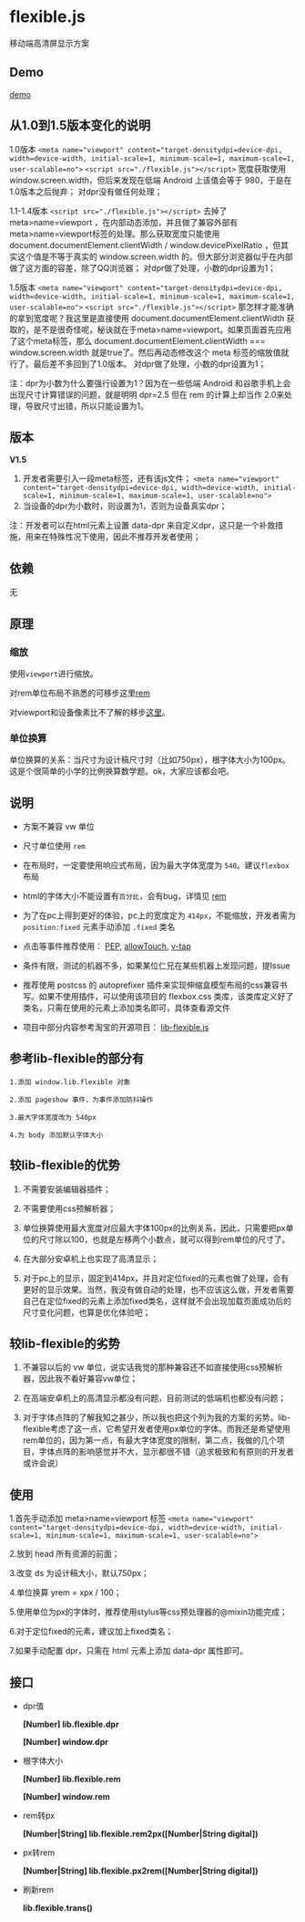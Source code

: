 # flexible.js
 移动端高清屏显示方案

## Demo

[demo](https://jiankafei.github.io/flexible/)

## 从1.0到1.5版本变化的说明

 1.0版本
 `<meta name="viewport" content="target-densitydpi=device-dpi, width=device-width, initial-scale=1, minimum-scale=1, maximum-scale=1, user-scalable=no">`
 `<script src="./flexible.js"></script>`
 宽度获取使用 window.screen.width，但后来发现在低端 Android 上该值会等于 980，于是在1.0版本之后抛弃；
 对dpr没有做任何处理；

 1.1-1.4版本
 `<script src="./flexible.js"></script>`
 去掉了 meta>name=viewport ，在内部动态添加，并且做了兼容外部有meta>name=viewport标签的处理。那么获取宽度只能使用 document.documentElement.clientWidth / window.devicePixelRatio ，但其实这个值是不等于真实的 window.screen.width 的。但大部分浏览器似乎在内部做了这方面的容差，除了QQ浏览器；
 对dpr做了处理，小数的dpr设置为1；

 1.5版本
 `<meta name="viewport" content="target-densitydpi=device-dpi, width=device-width, initial-scale=1, minimum-scale=1, maximum-scale=1, user-scalable=no">`
 `<script src="./flexible.js"></script>`
 那怎样才能准确的拿到宽度呢？我这里是直接使用 document.documentElement.clientWidth 获取的，是不是很奇怪呢，秘诀就在于meta>name=viewport。如果页面首先应用了这个meta标签，那么 document.documentElement.clientWidth === window.screen.width 就是true了。然后再动态修改这个 meta 标签的缩放值就行了。最后差不多回到了1.0版本。
 对dpr做了处理，小数的dpr设置为1；

 注：dpr为小数为什么要强行设置为1？因为在一些低端 Android 和谷歌手机上会出现尺寸计算错误的问题，就是明明 dpr=2.5 但在 rem 的计算上却当作 2.0来处理，导致尺寸出错，所以只能设置为1。

## 版本
 **V1.5**
 1. 开发者需要引入一段meta标签，还有该js文件；
 `<meta name="viewport" content="target-densitydpi=device-dpi, width=device-width, initial-scale=1, minimum-scale=1, maximum-scale=1, user-scalable=no">`
 2. 当设备的dpr为小数时，则设置为1，否则为设备真实dpr；

 注：开发者可以在html元素上设置 data-dpr 来自定义dpr，这只是一个补救措施，用来在特殊性况下使用，因此不推荐开发者使用；

## 依赖
 无

## 原理

### 缩放

使用`viewport`进行缩放。

 对rem单位布局不熟悉的可移步这里[rem](https://github.com/hbxeagle/rem)

 对viewport和设备像素比不了解的移步[这里](http://www.cnblogs.com/2050/p/3877280.html)。

### 单位换算
 单位换算的关系：当尺寸为设计稿尺寸时（比如750px），根字体大小为100px。这是个很简单的小学的比例换算数学题。ok，大家应该都会吧。

## 说明
* 方案不兼容 vw 单位

* 尺寸单位使用 `rem`

* 在布局时，一定要使用响应式布局，因为最大字体宽度为 `540`。建议`flexbox`布局

* html的字体大小不能设置有`百分比`，会有bug，详情见 [rem](http://caniuse.com/#search=rem)

* 为了在pc上得到更好的体验，pc上的宽度定为 `414px`，不能缩放，开发者需为 `position:fixed` 元素手动添加 `.fixed` 类名

* 点击等事件推荐使用：
	[PEP](https://code.jquery.com/pep/0.4.2/pep.js),
	[allowTouch](http://alloyteam.github.io/),
	[v-tap](https://github.com/MeCKodo/vue-tap)

* 条件有限，测试的机器不多，如果某位仁兄在某些机器上发现问题，提Issue

* 推荐使用 postcss 的 autoprefixer 插件来实现伸缩盒模型布局的css兼容书写。如果不使用插件，可以使用该项目的 flexbox.css 类库，该类库定义好了类名，只需在使用的元素上添加类名即可，具体查看源文件

* 项目中部分内容参考淘宝的开源项目：
 	[lib-flexible.js](https://github.com/amfe/lib-flexible)

## 参考lib-flexible的部分有
	1.添加 window.lib.flexible 对象

	2.添加 pageshow 事件，为事件添加防抖操作

	3.最大字体宽度改为 540px

	4.为 body 添加默认字体大小

## 较lib-flexible的优势

1. 不需要安装编辑器插件；

2. 不需要使用css预解析器；

3. 单位换算使用最大宽度对应最大字体100px的比例关系，因此，只需要把px单位的尺寸除以100，也就是左移两个小数点，就可以得到rem单位的尺寸了。

4. 在大部分安卓机上也实现了高清显示；

5. 对于pc上的显示，固定到414px，并且对定位fixed的元素也做了处理，会有更好的显示效果。当然，我没有做自动的处理，也不应该这么做，开发者需要自己在定位fixed的元素上添加fixed类名，这样就不会出现加载页面成功后的尺寸变化问题，也算是优化体验吧；

## 较lib-flexible的劣势

1. 不兼容以后的 vw 单位，说实话我觉的那种兼容还不如直接使用css预解析器，因此我不看好兼容vw单位；

2. 在高端安卓机上的高清显示都没有问题，目前测试的低端机也都没有问题；

3. 对于字体点阵的了解我知之甚少，所以我也把这个列为我的方案的劣势。lib-flexible考虑了这一点，它希望开发者使用px单位的字体。而我还是希望使用rem单位的，因为第一点，有最大字体宽度的限制，第二点，我做的几个项目，字体点阵的影响感觉并不大，显示都很不错（追求极致和有原则的开发者或许会说）

 ## 使用
1.首先手动添加 meta>name=viewport 标签
	`<meta name="viewport" content="target-densitydpi=device-dpi, width=device-width, initial-scale=1, minimum-scale=1, maximum-scale=1, user-scalable=no">`

2.放到 head 所有资源的前面；

3.改变 ds 为设计稿大小，默认750px；

4.单位换算 yrem = xpx / 100；

5.使用单位为px的字体时，推荐使用stylus等css预处理器的@mixin功能完成；

6.对于定位fixed的元素，建议加上fixed类名；

7.如果手动配置 dpr，只需在 html 元素上添加 data-dpr 属性即可。

## 接口

  * dpr值

	**[Number] lib.flexible.dpr**

	**[Number] window.dpr**

 * 根字体大小

	**[Number] lib.flexible.rem**

	**[Number] window.rem**

 * rem转px

	**[Number|String] lib.flexible.rem2px([Number|String digital])**

 * px转rem

	**[Number|String] lib.flexible.px2rem([Number|String digital])**

 * 刷新rem

	**lib.flexible.trans()**
